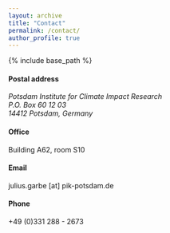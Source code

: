 ```yaml
---
layout: archive
title: "Contact"
permalink: /contact/
author_profile: true
---
```


{% include base_path %}

#### Postal address
<address>
Potsdam Institute for Climate Impact Research<br />
P.O. Box 60 12 03<br />
14412 Potsdam, Germany
</address>

#### Office
Building A62, room S10

#### Email
julius.garbe [at] pik-potsdam.de

#### Phone
+49 (0)331 288 - 2673
